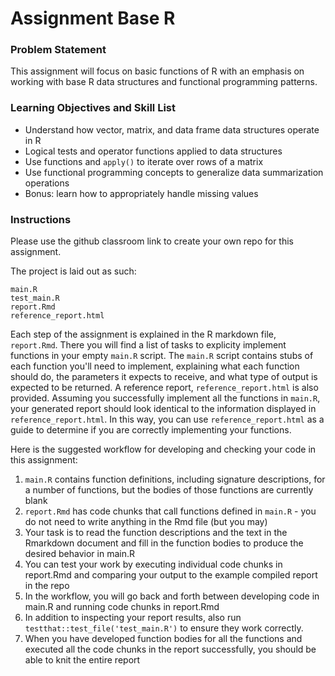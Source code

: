 
# Assignment Base R

### Problem Statement

This assignment will focus on basic functions of R with an emphasis on
working with base R data structures and functional programming patterns.

### Learning Objectives and Skill List

- Understand how vector, matrix, and data frame data structures operate in R
- Logical tests and operator functions applied to data structures
- Use functions and `apply()` to iterate over rows of a matrix
- Use functional programming concepts to generalize data summarization operations
- Bonus: learn how to appropriately handle missing values

### Instructions

Please use the github classroom link to create your own repo for this assignment.

The project is laid out as such:  

```
main.R
test_main.R
report.Rmd
reference_report.html
```

Each step of the assignment is explained in the R markdown file, `report.Rmd`.
There you will find a list of tasks to explicity implement functions in your
empty `main.R` script. The `main.R` script contains stubs of each function
you'll need to implement, explaining what each function should do, the parameters
it expects to receive, and what type of output is expected to be returned. A
reference report, `reference_report.html` is also provided. Assuming you successfully
implement all the functions in `main.R`, your generated report should look
identical to the information displayed in `reference_report.html`. In this way,
you can use `reference_report.html` as a guide to determine if you are correctly
implementing your functions.

Here is the suggested workflow for developing and checking your code in this
assignment:

1. `main.R` contains function definitions, including signature descriptions, for
  a number of functions, but the bodies of those functions are currently blank
2. `report.Rmd` has code chunks that call functions defined in `main.R` - you do
  not need to write anything in the Rmd file (but you may)
3. Your task is to read the function descriptions and the text in the Rmarkdown
  document and fill in the function bodies to produce the desired behavior in
  main.R
4. You can test your work by executing individual code chunks in report.Rmd and
  comparing your output to the example compiled report in the repo
5. In the workflow, you will go back and forth between developing code in main.R
  and running code chunks in report.Rmd
6. In addition to inspecting your report results, also run
  `testthat::test_file('test_main.R')` to ensure they work correctly.
7. When you have developed function bodies for all the functions and executed
  all the code chunks in the report successfully, you should be able to knit the
  entire report
